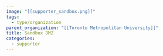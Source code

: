 ```yaml
---
image: "[[supporter_sandbox.png]]"
tags:
  - type/organization
parent_organization: "[[Toronto Metropolitan University]]"
title: Sandbox DMZ
categories:
  - supporter
---
```

